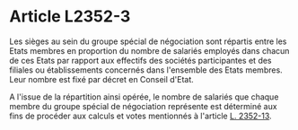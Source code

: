 # Article L2352-3

Les sièges au sein du groupe spécial de négociation sont répartis entre les Etats membres en proportion du nombre de salariés employés dans chacun de ces Etats par rapport aux effectifs des sociétés participantes et des filiales ou établissements concernés dans l'ensemble des Etats membres. Leur nombre est fixé par décret en Conseil d'Etat.

A l'issue de la répartition ainsi opérée, le nombre de salariés que chaque membre du groupe spécial de négociation représente est déterminé aux fins de procéder aux calculs et votes mentionnés à l'article [L. 2352-13][1].

 [1]: /affichCodeArticle.do?cidTexte=LEGITEXT000006072050&idArticle=LEGIARTI000006902228&dateTexte=&categorieLien=cid